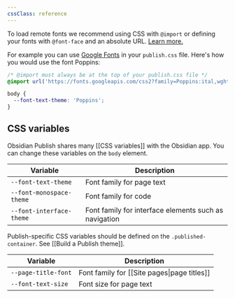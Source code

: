 ```yaml
---
cssClass: reference
---
```

To load remote fonts we recommend using CSS with `@import` or defining your fonts with `@font-face` and an absolute URL. [Learn more.](https://css-tricks.com/snippets/css/using-font-face-in-css/)

For example you can use [Google Fonts](https://fonts.google.com/) in your `publish.css` file. Here's how you would use the font Poppins:

```css
/* @import must always be at the top of your publish.css file */
@import url('https://fonts.googleapis.com/css2?family=Poppins:ital,wght@0,100;0,200;0,300;0,400;0,500;0,600;0,700;0,800;0,900;1,100;1,200;1,300;1,400;1,500;1,600;1,700;1,800;1,900&display=swap');

body {
  --font-text-theme: 'Poppins';
}
```

## CSS variables

Obsidian Publish shares many [[CSS variables]] with the Obsidian app. You can change these variables on the `body` element.

| Variable                 | Description                                           |
| ------------------------ | ----------------------------------------------------- |
| `--font-text-theme`      | Font family for page text                             |
| `--font-monospace-theme` | Font family for code                                  |
| `--font-interface-theme` | Font family for interface elements such as navigation |

Publish-specific CSS variables should be defined on the `.published-container`. See [[Build a Publish theme]].

| Variable            | Description                                 |
| ------------------- | ------------------------------------------- |
| `--page-title-font` | Font family for [[Site pages\|page titles]] |
| `--font-text-size`  | Font size for page text                     |
